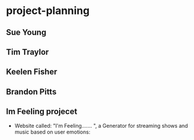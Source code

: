 
# project-planning

## Sue Young

## Tim Traylor

## Keelen Fisher

## Brandon Pitts

## Im Feeling projecet

* Website called: "I'm Feeling....... ", a Generator for streaming shows and music based on user emotions:
